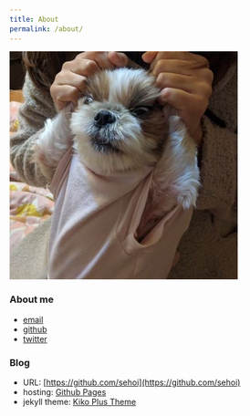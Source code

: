 ```yaml
---
title: About
permalink: /about/
---
```


![image](/images/profile_img.jpg)
### About me
- [email](kaiser308@gmail.com)
- [github](https://github.com/sehoi)
- [twitter](https://twitter.com/sehoe)

### Blog
- URL: [https://github.com/sehoi](https://github.com/sehoi)
- hosting: [Github Pages](https://pages.github.com)
- jekyll theme: [Kiko Plus Theme](https://aweekj.github.io/Kiko-plus)
